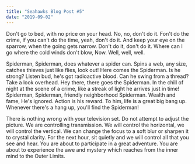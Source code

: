 ```yaml
---
title: "Seahawks Blog Post #5"
date: "2019-09-02"
---
```


Don't go to bed, with no price on your head. No, no, don't do it. Fon't do the crime, if you can't do the time, yeah, don't do it. And keep your eye on the sparrow, when the going gets narrow. Don't do it, don't do it. Where can I go where the cold winds don't blow, Now. Well, well, well.

Spiderman, Spiderman, does whatever a spider can. Spins a web, any size, catches thieves just like flies, look out! Here comes the Spiderman. Is he strong? Listen bud, he's got radioactive blood. Can he swing from a thread? Take a look overhead. Hey there, there goes the Spiderman. In the chill of night at the scene of a crime, like a streak of light he arrives just in time! Spiderman, Spiderman, friendly neighborhood Spiderman. Wealth and fame, He's ignored. Action is his reward. To him, life is a great big bang up. Whenever there's a hang up, you'll find the Spiderman!

There is nothing wrong with your television set. Do not attempt to adjust the picture. We are controlling transmission. We will control the horizontal, we will control the vertical. We can change the focus to a soft blur or sharpen it to crystal clarity. For the next hour, sit quietly and we will control all that you see and hear. You are about to participate in a great adventure. You are about to experience the awe and mystery which reaches from the inner mind to the Outer Limits.

